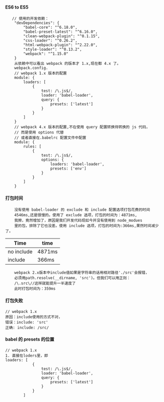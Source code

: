 #### ES6 to ES5

       // 使用的开发依赖：
        "devDependencies": {
            "babel-core": "^6.18.0",
            "babel-preset-latest": "^6.16.0",
            "clean-webpack-plugin": "^0.1.15",
            "css-loader": "^0.26.2",
            "html-webpack-plugin": "^2.22.0",
            "style-loader": "^0.13.2",
            "webpack": "^1.15.0"
        }
        从依赖中可以看出 webpack 的版本才 1.x,现在都 4.x 了。
        webpack.config.
        // webpack 1.x 版本的配置
        module: {
            loaders: [
                {
                    test: /\.js$/,
                    loader: 'babel-loader',
                    query: {
                        presets: ['latest']
                    }
                }
            ]
        }
        // webpack 4.x 版本的配置,不在使用 query 配置转换待转换的 js 代码，
        // 而是使用 options 代替
        // 或者直接在.babelrc 配置文件中配置
        module: {
            rules: [
                {
                    test: /\.js$/,
                    options: {
                        loaders: 'babel-loader',
                        presets: ['env']
                    }
                }
            ]
        }

#### 打包时间

        没有使用 babel-loader 的 exclude 和 include 配置选项打包花费的时间
        4546ms,还是很慢的。使用了 exclude 选项，打包的时间为：4871ms,
        我擦，竟然增加了，原因是我们开发代码现如今并没有使用到 node_modues
        里的包，排除了它也没差。使用 include 选项，打包的时间为:366ms,果然时间减少了。

| Time       | time   |
| ---------- | ------ |
| no include | 4871ms |
| include    | 366ms  |

        webpack 2.x版本中include值如果是字符串的话用相对路径'./src'会报错，
        必须用path.resolve(__dirname, 'src')。但我们可以用正则：
        /\.src\//这样就能提升一半速度了
        此时打包时间为：359ms

#### 打包失败

    // webpack 1.x
    原因：include使用的方式不对，
    错误：include: 'src'
    正确: include: /src/

#### babel 的 presets 的位置

    // webpack 1.x
    1. 直接在loders里，即
    loaders: [
                {
                    test: /\.js$/,
                    loader: 'babel-loader',
                    query: {
                        presets: ['latest']
                    }
                }
            ]
